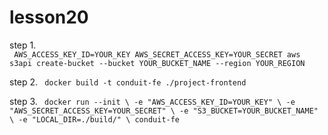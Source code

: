 # lesson20
step 1. </br>
` AWS_ACCESS_KEY_ID=YOUR_KEY AWS_SECRET_ACCESS_KEY=YOUR_SECRET aws s3api create-bucket --bucket YOUR_BUCKET_NAME --region YOUR_REGION`

 step 2.
` docker build -t conduit-fe ./project-frontend`

 step 3.
` docker run --init \
 -e "AWS_ACCESS_KEY_ID=YOUR_KEY" \
 -e "AWS_SECRET_ACCESS_KEY=YOUR_SECRET" \
 -e "S3_BUCKET=YOUR_BUCKET_NAME" \
 -e "LOCAL_DIR=./build/" \
 conduit-fe`
